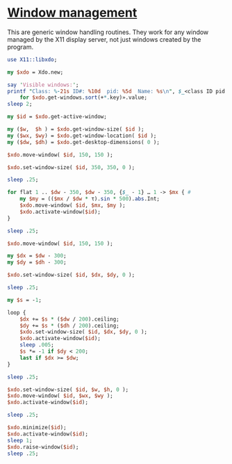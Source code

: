 [1]: https://rosettacode.org/wiki/Window_management

# [Window management][1]





This are generic window handling routines. They work for any window managed by the X11 display server, not just windows created by the program.

```perl
use X11::libxdo;

my $xdo = Xdo.new;

say 'Visible windows:';
printf "Class: %-21s ID#: %10d  pid: %5d  Name: %s\n", $_<class ID pid name>
    for $xdo.get-windows.sort(+*.key)».value;
sleep 2;

my $id = $xdo.get-active-window;

my ($w,  $h ) = $xdo.get-window-size( $id );
my ($wx, $wy) = $xdo.get-window-location( $id );
my ($dw, $dh) = $xdo.get-desktop-dimensions( 0 );

$xdo.move-window( $id, 150, 150 );

$xdo.set-window-size( $id, 350, 350, 0 );

sleep .25;

for flat 1 .. $dw - 350, $dw - 350, {$_ - 1} … 1 -> $mx { #
    my $my = (($mx / $dw * τ).sin * 500).abs.Int;
    $xdo.move-window( $id, $mx, $my );
    $xdo.activate-window($id);
}

sleep .25;

$xdo.move-window( $id, 150, 150 );

my $dx = $dw - 300;
my $dy = $dh - 300;

$xdo.set-window-size( $id, $dx, $dy, 0 );

sleep .25;

my $s = -1;

loop {
    $dx += $s * ($dw / 200).ceiling;
    $dy += $s * ($dh / 200).ceiling;
    $xdo.set-window-size( $id, $dx, $dy, 0 );
    $xdo.activate-window($id);
    sleep .005;
    $s *= -1 if $dy < 200;
    last if $dx >= $dw;
}

sleep .25;

$xdo.set-window-size( $id, $w, $h, 0 );
$xdo.move-window( $id, $wx, $wy );
$xdo.activate-window($id);

sleep .25;

$xdo.minimize($id);
$xdo.activate-window($id);
sleep 1;
$xdo.raise-window($id);
sleep .25;
```
